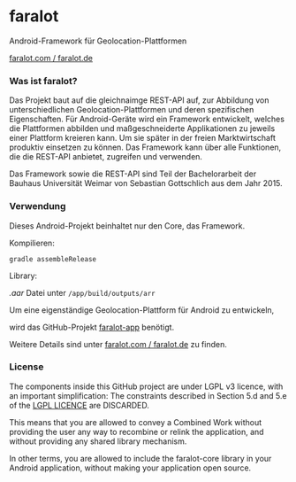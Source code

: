 # faralot
Android-Framework für Geolocation-Plattformen

[faralot.com / faralot.de](https://faralot.com)

### Was ist faralot?
Das Projekt baut auf die gleichnaimge REST-API auf, zur Abbildung von unterschiedlichen Geolocation-Plattformen und deren spezifischen Eigenschaften. Für Android-Geräte wird ein Framework entwickelt, welches die Plattformen abbilden und maßgeschneiderte Applikationen zu jeweils einer Plattform kreieren kann. Um sie später in der freien Marktwirtschaft produktiv einsetzen zu können. Das Framework kann über alle Funktionen, die die REST-API anbietet, zugreifen und verwenden.

Das Framework sowie die REST-API sind Teil der Bachelorarbeit der Bauhaus Universität Weimar von Sebastian Gottschlich aus dem Jahr 2015.

### Verwendung
Dieses Android-Projekt beinhaltet nur den Core, das Framework.

Kompilieren:

`gradle assembleRelease`

Library:

*.aar* Datei unter `/app/build/outputs/arr`

Um eine eigenständige Geolocation-Plattform für Android zu entwickeln,

wird das GitHub-Projekt [faralot-app](https://github.com/bestog/faralot-app) benötigt.

Weitere Details sind unter [faralot.com / faralot.de](https://faralot.com) zu finden.
### License
The components inside this GitHub project are under LGPL v3 licence, with an important simplification: 
The constraints described in Section 5.d and 5.e of the [LGPL LICENCE](https://github.com/bestog/faralot-core/blob/master/LICENSE) are DISCARDED. 

This means that you are allowed to convey a Combined Work without providing the user any way to recombine or relink the application, and without providing any shared library mechanism. 

In other terms, you are allowed to include the faralot-core library in your Android application, without making your application open source. 